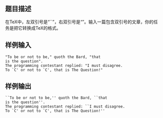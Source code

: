 ## 题目描述

在TeX中，左双引号是“``”，右双引号是“”。输入一篇包含双引号的文章，你的任务是把它转换成TeX的格式。


## 样例输入

```
"To be or not to be," quoth the Bard, "that
is the question".
The programming contestant replied: "I must disagree.
To `C' or not to `C', that is The Question!"
```

## 样例输出

```
``To be or not to be,'' quoth the Bard, ``that
is the question''.
The programming contestant replied: ``I must disagree.
To `C' or not to `C', that is The Question!''
```

